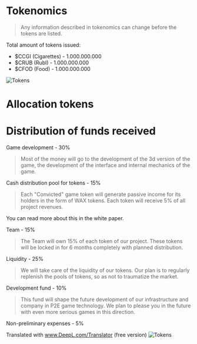 # Tokenomics
> Any information described in tokenomics can change before the tokens are listed. 

Total amount of tokens issued:
- $CCGI (Cigarettes) - 1.000.000.000 
- $CRUB (Rubl) - 1.000.000.000 
- $CFOD (Food) - 1.000.000.000

![Tokens](https://github.com/verscorp/convicted-site-files/blob/main/images/tokens.svg) 

# Allocation tokens



# Distribution of funds received
Game development - 30%
> Most of the money will go to the development of the 3d version of the game, the development of the interface and internal mechanics of the game.

Cash distribution pool for tokens - 15%
> Each "Convicted" game token will generate passive income for its holders in the form of WAX tokens. Each token will receive 5% of all project revenues.

You can read more about this in the white paper.

Team - 15%
> The Team will own 15% of each token of our project. These tokens will be locked in for 6 months completely with planned distribution.

Liquidity - 25%
> We will take care of the liquidity of our tokens. Our plan is to regularly replenish the pools of tokens, so as not to traumatize the market.

Development fund - 10%
> This fund will shape the future development of our infrastructure and company in P2E game technology. We plan to please you in the future with even more serious games in this direction.

Non-preliminary expenses - 5%

Translated with www.DeepL.com/Translator (free version)
![Tokens](https://github.com/verscorp/convicted-site-files/blob/main/images/funds.png) 
